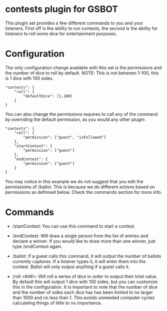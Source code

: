 # contests plugin for GSBOT

This plugin set provides a few different commands to you and your listeners. First off is the ability to run contests, the second is the ability for listeners to roll some dice for entertainment purposes.

# Configuration

The only configuration change available with this set is the permissions and the number of dice to roll by default. NOTE: This is not between 1-100, this is 1 dice with 100 sides.

    "contests": {
        "roll": {
            "defaultDice": [1,100]
        }
    }

You can also change the permissions requires to call any of the command by overriding the default permission, as you would any other plugin:

    "contests": {
        "roll": {
            "permission": ["guest", "isFollowed"]
        },
        "startContest": {
            "permission": ["guest"]
        },
        "endContest": {
            "permission": ["guest"]
        }
    }

You may notice in this example we do not suggest that you edit the permissioins of /ballot. This is because we do different actions based on permissions as definned below. Check the commands section for more info.

# Commands

- /startContest: You can use this command to start a contest.

- /endContest: Will draw a single person from the list of entries and declare a winner. If you would like to draw more than one winner, just type /endContest again.

- /ballot: If a guest calls this command, it will output the number of ballots currently captures. If a listener types it, it will enter them into the contest. Ballot will only output anything if a guest calls it.

- /roll <#d#>: Will roll a series of dice in order to output their total value. By default this will output 1 dice with 100 sides, but you can customize this in the configuration. It is important to note that the number of dice and the number of sides each dice has has been limited to no larger than 1000 and no less than 1. This avoids unneeded computer cycles calculating things of little to no importance.
